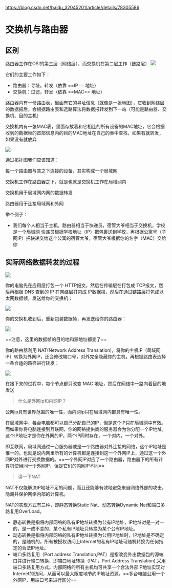 https://blog.csdn.net/baidu_32045201/article/details/78305586
# 交换机与路由器
## 区别

路由器工作在OSI的第三层（网络层），而交换机在第二层工作（链路层）
![](https://gitee.com/super-jimwang/img/raw/master/img/20210330095126.png)

它们的主要工作如下：
- 路由器：寻址，转发（依靠 ==IP== 地址）
- 交换机：过滤，转发（依靠 ==MAC== 地址）

路由器内有一份路由表，里面有它的寻址信息（就像是一张地图），它收到网络层的数据报后，会根据路由表和选路算法将数据报转发到下一站（可能是路由器、交换机、目的主机）

交换机内有一张MAC表，里面存放着和它相连的所有设备的MAC地址，它会根据收到的数据帧的首部信息内的目的MAC地址在自己的表中查找，如果有就转发，如果没有就放弃

![](https://gitee.com/super-jimwang/img/raw/master/img/20210330095239.png)

通过拓扑图我们应该知道：

每一个路由器与其之下连接的设备，其实构成一个局域网

交换机工作在路由器之下，就是也就是交换机工作在局域网内

交换机用于局域网内网的数据转发

路由器用于连接局域网和外网

举个例子：
- 我们每个人相当于主机，路由器相当于快递员，宿管大爷相当于交换机，学校是一个局域网
快递员根据学校地址（IP）把包裹送到学校，再根据公寓号（子网IP）把快递交给这个公寓的宿管大爷，宿管大爷根据你的名字（MAC）交给你

## 实际网络数据转发的过程

![](https://gitee.com/super-jimwang/img/raw/master/img/20210330095338.png)

你的电脑先在应用层打包一个 HTTP报文，然后在传输层在打包成 TCP报文，然后再根据 DNS 查到的 IP 在网络层打包成 IP数据报，然后在通过链路层打包成以太网数据帧，发送给你的交换机：

![](https://gitee.com/super-jimwang/img/raw/master/img/20210330095351.png)

你的交换机收到后，重新包装数据帧，再发送给你的路由器：

![](https://gitee.com/super-jimwang/img/raw/master/img/20210330095435.png)

==注意，这里的数据帧的目的地和源地址都变了==

你的路由器利用 NAT(Network Address Translation)，将你的主机IP（局域网IP）转换为外网IP，还会修改端口号，对外完全隐藏你的主机，再根据路由表选择一条合适的路径进行转发：

![](https://gitee.com/super-jimwang/img/raw/master/img/20210330095529.png)

在接下来的过程中，每个节点都只改变 MAC 地址，然后在网络中一路向着目的地发送

> 什么是外网ip和内网IP？

公网ip具有世界范围的唯一性，而内网ip只在局域网内部具有唯一性。

在局域网中，每台电脑都可以自己分配自己的IP，但是这个IP只在局域网中有效。而如果你将电脑连接到互联网，你的网络提供商的服务器会为你分配一个IP地址，这个IP地址才是你在外网的IP。两个IP同时存在，一个对内，一个对外。

即互联网，局域网通过一台服务器或是一个路由器对外连接的网络，这个IP地址是惟一的。也就是说内网里所有的计算机都是连接到这一个外网IP上，通过这一个外网IP对外进行交换数据的。==一个外网IP对应了一个路由器，路由器下的所有计算机使用同一个外网IP，但是它们的内网IP不同==

> 讲一下NAT

NAT不仅能解决IP地址不足的问题，而且还能够有效地避免来自网络外部的攻击，隐藏并保护网络内部的计算机。

NAT的实现方式有三种，即静态转换Static Nat、动态转换Dynamic Nat和端口多路复用OverLoad。
- 静态转换是指将内部网络的私有IP地址转换为公有IP地址，IP地址对是一对一的，是一成不变的，某个私有IP地址只转换为某个公有IP地址。
- 动态转换是指将内部网络的私有IP地址转换为公用IP地址时，IP地址是不确定的，是随机的，所有被授权访问上Internet的私有IP地址可随机转换为任何指定的合法IP地址。
- 端口多路复用（Port address Translation,PAT）是指改变外出数据包的源端口并进行端口转换，即端口地址转换（PAT，Port Address Translation).采用端口多路复用方式。内部网络的所有主机均可共享一个合法外部IP地址实现对Internet的访问，从而可以最大限度地节约IP地址资源。==多台电脑公用一个外网IP，用端口号来进行区分==